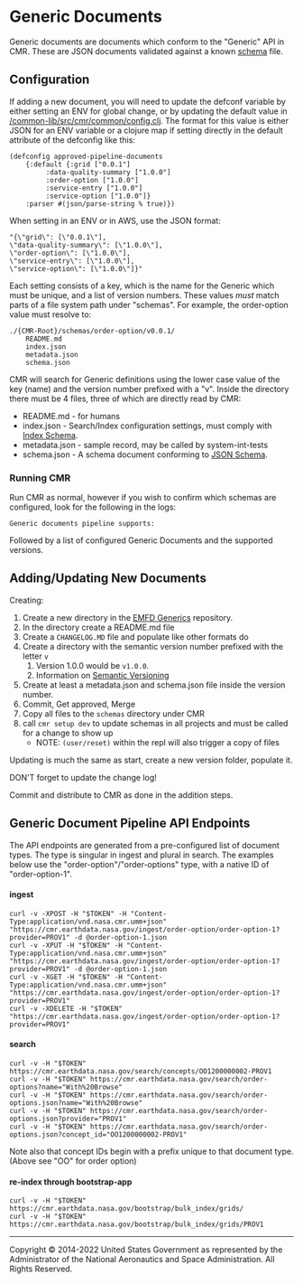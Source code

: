 # Generic Documents

Generic documents are documents which conform to the "Generic" API in CMR. These are JSON documents validated against a known [schema][schema] file.


## Configuration

If adding a new document, you will need to update the defconf variable by either setting an ENV for global change, or by updating the default value in [/common-lib/src/cmr/common/config.clj](/common-lib/src/cmr/common/config.clj). The format for this value is either JSON for an ENV variable or a clojure map if setting directly in the default attribute of the defconfig like this:

	(defconfig approved-pipeline-documents
  		{:default {:grid ["0.0.1"]
             :data-quality-summary ["1.0.0"]
             :order-option ["1.0.0"]
             :service-entry ["1.0.0"]
             :service-option ["1.0.0"]}
   		:parser #(json/parse-string % true)})

When setting in an ENV or in AWS, use the JSON format:

	"{\"grid\": [\"0.0.1\"],
    \"data-quality-summary\": [\"1.0.0\"],
    \"order-option\": [\"1.0.0\"],
    \"service-entry\": [\"1.0.0\"],
    \"service-option\": [\"1.0.0\"]}"

Each setting consists of a key, which is the name for the Generic which must be unique, and a list of version numbers. These values *must* match parts of a file system path under "schemas". For example, the order-option value must resolve to:

	./{CMR-Root}/schemas/order-option/v0.0.1/
		README.md
		index.json
		metadata.json
		schema.json

CMR will search for Generic definitions using the lower case value of the key (name) and the version number prefixed with a "v". Inside the directory there must be 4 files, three of which are directly read by CMR:

* README.md - for humans
* index.json - Search/Index configuration settings, must comply with [Index Schema][schema-index].
* metadata.json - sample record, may be called by system-int-tests
* schema.json - A schema document conforming to [JSON Schema][schema].

### Running CMR

Run CMR as normal, however if you wish to confirm which schemas are configured, look for the following in the logs:

	Generic documents pipeline supports:

Followed by a list of configured Generic Documents and the supported versions.

## Adding/Updating New Documents

Creating:

1. Create a new directory in the [EMFD Generics][schema-other] repository.
2. In the directory create a README.md file
3. Create a `CHANGELOG.MD` file and populate like other formats do
4. Create a directory with the semantic version number prefixed with the letter `v`
	1. Version 1.0.0 would be `v1.0.0`.
	2. Information on [Semantic Versioning][semver]
5. Create at least a metadata.json and schema.json file inside the version number.
6. Commit, Get approved, Merge
7. Copy all files to the `schemas` directory under CMR
8. call `cmr setup dev` to update schemas in all projects and must be called for a change to show up
	* NOTE: `(user/reset)` within the repl will also trigger a copy of files

Updating is much the same as start, create a new version folder, populate it.

DON'T forget to update the change log!

Commit and distribute to CMR as done in the addition steps.

## Generic Document Pipeline API Endpoints

The API endpoints are generated from a pre-configured list of document types. The type is singular in
ingest and plural in search. The examples below use the "order-option"/"order-options" type, with a
native ID of "order-option-1".

#### ingest
	curl -v -XPOST -H "$TOKEN" -H "Content-Type:application/vnd.nasa.cmr.umm+json" "https://cmr.earthdata.nasa.gov/ingest/order-option/order-option-1?provider=PROV1" -d @order-option-1.json
	curl -v -XPUT -H "$TOKEN" -H "Content-Type:application/vnd.nasa.cmr.umm+json" "https://cmr.earthdata.nasa.gov/ingest/order-option/order-option-1?provider=PROV1" -d @order-option-1.json
	curl -v -XGET -H "$TOKEN" -H "Content-Type:application/vnd.nasa.cmr.umm+json" "https://cmr.earthdata.nasa.gov/ingest/order-option/order-option-1?provider=PROV1"
	curl -v -XDELETE -H "$TOKEN" "https://cmr.earthdata.nasa.gov/ingest/order-option/order-option-1?provider=PROV1"

#### search
	curl -v -H "$TOKEN" https://cmr.earthdata.nasa.gov/search/concepts/OO1200000002-PROV1
	curl -v -H "$TOKEN" https://cmr.earthdata.nasa.gov/search/order-options?name="With%20Browse"
	curl -v -H "$TOKEN" https://cmr.earthdata.nasa.gov/search/order-options.json?name="With%20Browse"
	curl -v -H "$TOKEN" https://cmr.earthdata.nasa.gov/search/order-options.json?provider="PROV1"
	curl -v -H "$TOKEN" https://cmr.earthdata.nasa.gov/search/order-options.json?concept_id="OO1200000002-PROV1"

Note also that concept IDs begin with a prefix unique to that document type. (Above see "OO" for order
option)

#### re-index through bootstrap-app
	curl -v -H "$TOKEN" https://cmr.earthdata.nasa.gov/bootstrap/bulk_index/grids/
	curl -v -H "$TOKEN" https://cmr.earthdata.nasa.gov/bootstrap/bulk_index/grids/PROV1

----

Copyright © 2014-2022 United States Government as represented by the Administrator of the National Aeronautics and Space Administration. All Rights Reserved.


[schema]: https://json-schema.org "JSON Schema definition"
[schema-other]: https://git.earthdata.nasa.gov/scm/emfd/otherschemas.git "Generic Schema Repository"
[schema-index]: https://git.earthdata.nasa.gov/projects/EMFD/repos/otherschemas/browse/Index "Index configuration definition"
[semver]: https://semver.org "Information on semantic versioning"
